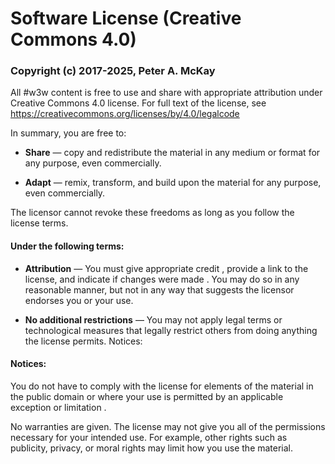 # Software License (Creative Commons 4.0)

### Copyright (c) 2017-2025, Peter A. McKay

All #w3w content is free to use and share with appropriate attribution under Creative Commons 4.0 license. For full text of the license, see https://creativecommons.org/licenses/by/4.0/legalcode

In summary, you are free to:

- **Share** — copy and redistribute the material in any medium or format for any purpose, even commercially.

- **Adapt** — remix, transform, and build upon the material for any purpose, even commercially.

The licensor cannot revoke these freedoms as long as you follow the license terms.

#### Under the following terms:

- **Attribution** — You must give appropriate credit , provide a link to the license, and indicate if changes were made . You may do so in any reasonable manner, but not in any way that suggests the licensor endorses you or your use.

- **No additional restrictions** — You may not apply legal terms or technological measures that legally restrict others from doing anything the license permits.
Notices:

#### Notices:

You do not have to comply with the license for elements of the material in the public domain or where your use is permitted by an applicable exception or limitation .

No warranties are given. The license may not give you all of the permissions necessary for your intended use. For example, other rights such as publicity, privacy, or moral rights may limit how you use the material.
